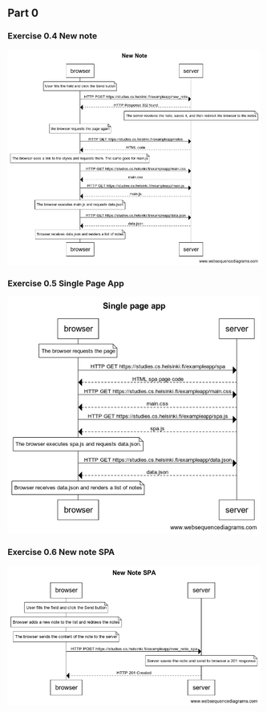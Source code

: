 ## Part 0

### Exercise 0.4 New note

![exercise0.4](./0.4_New_Note.png)

### Exercise 0.5 Single Page App

![exercise0.5](./0.5_Single_page_app.png)

### Exercise 0.6 New note SPA

![exercise0.6](./0.6_New_Note_SPA.png)